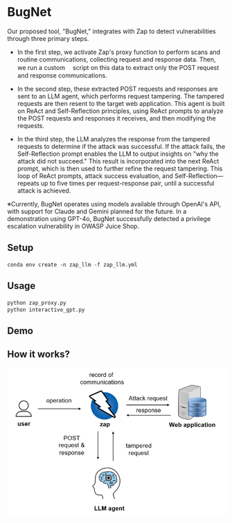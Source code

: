 # BugNet

Our proposed tool, "BugNet," integrates with Zap to detect vulnerabilities through three primary steps. 

- In the first step, we activate Zap's proxy function to perform scans and routine communications, collecting request and response data. Then, we run a custom 　script on this data to extract only the POST request and response communications. 

- In the second step, these extracted POST requests and responses are sent to an LLM agent, which performs request tampering. The tampered requests are then resent to the target web application. This agent is built on ReAct and Self-Reflection principles, using ReAct prompts to analyze the POST requests and responses it receives, and then modifying the requests. 

- In the third step, the LLM analyzes the response from the tampered requests to determine if the attack was successful. If the attack fails, the Self-Reflection prompt enables the LLM to output insights on "why the attack did not succeed." This result is incorporated into the next ReAct prompt, which is then used to further refine the request tampering. This loop of ReAct prompts, attack success evaluation, and Self-Reflection—repeats up to five times per request-response pair, until a successful attack is achieved. 

※Currently, BugNet operates using models available through OpenAI's API, with support for Claude and Gemini planned for the future. In a demonstration using GPT-4o, BugNet successfully detected a privilege escalation vulnerability in OWASP Juice Shop. 

## Setup

```
conda env create -n zap_llm -f zap_llm.yml
```

## Usage

```
python zap_proxy.py
python interactive_gpt.py
```

## Demo



## How it works?
![](https://github.com/yone456/BugNet/blob/main/image_en.png)

